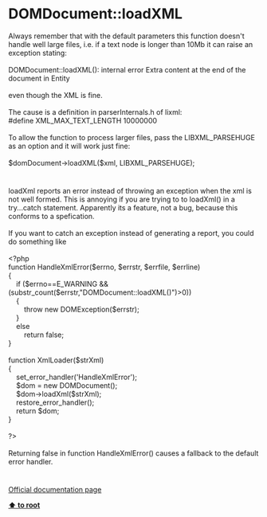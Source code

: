 # DOMDocument::loadXML




<div class="phpcode"><span class="html">
Always remember that with the default parameters this function doesn&apos;t handle well large files, i.e. if a text node is longer than 10Mb it can raise an exception stating:<br><br>DOMDocument::loadXML(): internal error Extra content at the end of the document in Entity<br><br>even though the XML is fine.<br><br>The cause is a definition in parserInternals.h of lixml:<br>#define XML_MAX_TEXT_LENGTH 10000000<br><br>To allow the function to process larger files, pass the LIBXML_PARSEHUGE as an option and it will work just fine:<br><br>$domDocument-&gt;loadXML($xml, LIBXML_PARSEHUGE);</span>
</div>
  

#


<div class="phpcode"><span class="html">
loadXml reports an error instead of throwing an exception when the xml is not well formed. This is annoying if you are trying to to loadXml() in a try...catch statement. Apparently its a feature, not a bug, because this conforms to a spefication. <br><br>If you want to catch an exception instead of generating a report, you could do something like<br><br><span class="default">&lt;?php<br></span><span class="keyword">function </span><span class="default">HandleXmlError</span><span class="keyword">(</span><span class="default">$errno</span><span class="keyword">, </span><span class="default">$errstr</span><span class="keyword">, </span><span class="default">$errfile</span><span class="keyword">, </span><span class="default">$errline</span><span class="keyword">)<br>{<br>&#xA0; &#xA0; if (</span><span class="default">$errno</span><span class="keyword">==</span><span class="default">E_WARNING </span><span class="keyword">&amp;&amp; (</span><span class="default">substr_count</span><span class="keyword">(</span><span class="default">$errstr</span><span class="keyword">,</span><span class="string">&quot;DOMDocument::loadXML()&quot;</span><span class="keyword">)&gt;</span><span class="default">0</span><span class="keyword">))<br>&#xA0; &#xA0; {<br>&#xA0; &#xA0; &#xA0; &#xA0; throw new </span><span class="default">DOMException</span><span class="keyword">(</span><span class="default">$errstr</span><span class="keyword">);<br>&#xA0; &#xA0; }<br>&#xA0; &#xA0; else <br>&#xA0; &#xA0; &#xA0; &#xA0; return </span><span class="default">false</span><span class="keyword">;<br>}<br><br>function </span><span class="default">XmlLoader</span><span class="keyword">(</span><span class="default">$strXml</span><span class="keyword">)<br>{<br>&#xA0; &#xA0; </span><span class="default">set_error_handler</span><span class="keyword">(</span><span class="string">&apos;HandleXmlError&apos;</span><span class="keyword">);<br>&#xA0; &#xA0; </span><span class="default">$dom </span><span class="keyword">= new </span><span class="default">DOMDocument</span><span class="keyword">();<br>&#xA0; &#xA0; </span><span class="default">$dom</span><span class="keyword">-&gt;</span><span class="default">loadXml</span><span class="keyword">(</span><span class="default">$strXml</span><span class="keyword">);&#xA0; &#xA0; <br>&#xA0; &#xA0; </span><span class="default">restore_error_handler</span><span class="keyword">();<br>&#xA0; &#xA0; return </span><span class="default">$dom</span><span class="keyword">;<br> }<br><br></span><span class="default">?&gt;<br></span><br>Returning false in function HandleXmlError() causes a fallback to the default error handler.</span>
</div>
  

#

[Official documentation page](https://www.php.net/manual/en/domdocument.loadxml.php)

**[⬆ to root](/)**